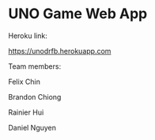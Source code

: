 # UNO Game Web App

Heroku link:

https://unodrfb.herokuapp.com

Team members:

Felix Chin

Brandon Chiong

Rainier Hui 

Daniel Nguyen
